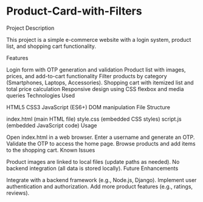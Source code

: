 # Product-Card-with-Filters

Project Description

This project is a simple e-commerce website with a login system, product list, and shopping cart functionality.

Features

Login form with OTP generation and validation
Product list with images, prices, and add-to-cart functionality
Filter products by category (Smartphones, Laptops, Accessories).
Shopping cart with itemized list and total price calculation
Responsive design using CSS flexbox and media queries
Technologies Used

HTML5
CSS3
JavaScript (ES6+)
DOM manipulation
File Structure

index.html (main HTML file)
style.css (embedded CSS styles)
script.js (embedded JavaScript code)
Usage

Open index.html in a web browser.
Enter a username and generate an OTP.
Validate the OTP to access the home page.
Browse products and add items to the shopping cart.
Known Issues

Product images are linked to local files (update paths as needed).
No backend integration (all data is stored locally).
Future Enhancements

Integrate with a backend framework (e.g., Node.js, Django).
Implement user authentication and authorization.
Add more product features (e.g., ratings, reviews).
